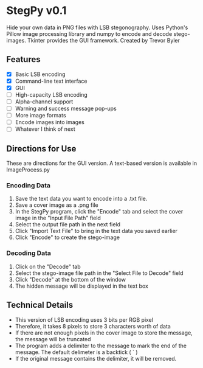 ﻿# StegPy v0.1

Hide your own data in PNG files with LSB stegonography. Uses Python's Pillow image processing library and numpy to encode and decode stego-images. Tkinter provides the GUI framework.
Created by Trevor Byler

## Features

- [x] Basic LSB encoding
- [x] Command-line text interface
- [x] GUI
- [ ] High-capacity LSB encoding
- [ ] Alpha-channel support
- [ ] Warning and success message pop-ups
- [ ] More image formats
- [ ] Encode images into images
- [ ] Whatever I think of next

## Directions for Use

These are directions for the GUI version. A text-based version is available in ImageProcess.py

### Encoding Data

1.  Save the text data you want to encode into a .txt file.
2.  Save a cover image as a .png file
3.  In the StegPy program, click the "Encode" tab and select the cover image in the "Input File Path" field
4.  Select the output file path in the next field
5.  Click "Import Text File" to bring in the text data you saved earlier
6.  Click "Encode" to create the stego-image

### Decoding Data

1.  Click on the "Decode" tab
2.  Select the stego-image file path in the "Select File to Decode" field
3.  Click "Decode" at the bottom of the window
4.  The hidden message will be displayed in the text box

## Technical Details

- This version of LSB encoding uses 3 bits per RGB pixel
- Therefore, it takes 8 pixels to store 3 characters worth of data
- If there are not enough pixels in the cover image to store the message, the message will be truncated
- The program adds a delimiter to the message to mark the end of the message. The default delimeter is a backtick ( ` )
- If the original message contains the delimiter, it will be removed.
